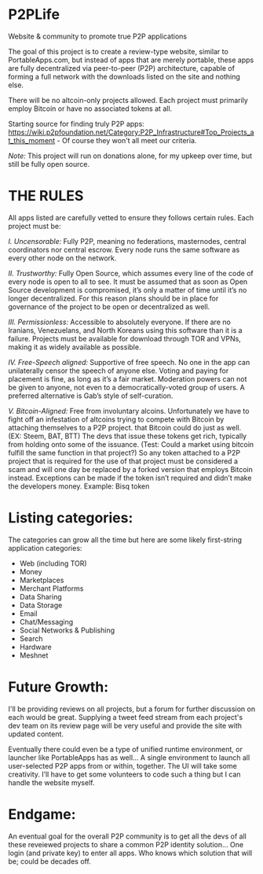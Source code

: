 # P2PLife
Website & community to promote true P2P applications

The goal of this project is to create a review-type website, similar to PortableApps.com, but instead of apps that are merely portable, these apps are fully decentralized via peer-to-peer (P2P) architecture, capable of forming a full network with the downloads listed on the site and nothing else. 

There will be no altcoin-only projects allowed. Each project must primarily employ Bitcoin or have no associated tokens at all.

Starting source for finding truly P2P apps: https://wiki.p2pfoundation.net/Category:P2P_Infrastructure#Top_Projects_at_this_moment - Of course they won't all meet our criteria.

*Note:* This project will run on donations alone, for my upkeep over time, but still be fully open source. 

# THE RULES
All apps listed are carefully vetted to ensure they follows certain rules. Each project must be: 

*I. Uncensorable:* Fully P2P, meaning no federations, masternodes, central coordinators nor central escrow. Every node runs the same software as every other node on the network. 

*II. Trustworthy:* Fully Open Source, which assumes every line of the code of every node is open to all to see. It must be assumed that as soon as Open Source development is compromised, it’s only a matter of time until it’s no longer decentralized. For this reason plans should be in place for governance of the project to be open or decentralized as well.

*III. Permissionless:* Accessible to absolutely everyone. If there are no Iranians, Venezuelans, and North Koreans using this software than it is a failure. Projects must be available for download through TOR and VPNs, making it as widely available as possible.

*IV. Free-Speech aligned:* Supportive of free speech. No one in the app can unilaterally censor the speech of anyone else. Voting and paying for placement is fine, as long as it’s a fair market. Moderation powers can not be given to anyone, not even to a democratically-voted group of users. A preferred alternative is Gab’s style of self-curation.  

*V. Bitcoin-Aligned:* Free from involuntary alcoins. Unfortunately we have to fight off an infestation of altcoins trying to compete with Bitcoin by attaching themselves to a P2P project. that Bitcoin could do just as well. (EX: Steem, BAT, BTT)  The devs that issue these tokens get rich, typically from holding onto some of the issuance. (Test: Could a market using bitcoin fulfill the same function in that project?) So any token attached to a P2P project that is required for the use of that project must be considered a scam and will one day be replaced by a forked version that employs Bitcoin instead. Exceptions can be made if the token isn’t required and didn’t make the developers money. Example: Bisq token


# Listing categories:

The categories can grow all the time but here are some likely first-string application categories:

* Web (including TOR)
* Money 
* Marketplaces
* Merchant Platforms
* Data Sharing
* Data Storage
* Email
* Chat/Messaging
* Social Networks & Publishing
* Search
* Hardware
* Meshnet


# Future Growth:
I'll be providing reviews on all projects, but a forum for further discussion on each would be great. Supplying a tweet feed stream from each project's dev team on its review page will be very useful and provide the site with updated content.

Eventually there could even be a type of unified runtime environment, or launcher like PortableApps has as well… A single environment to launch all user-selected P2P apps from or within, together. The UI will take some creativity. I’ll have to get some volunteers to code such a thing but I can handle the website myself.


# Endgame:
An eventual goal for the overall P2P community is to get all the devs of all these reveiewed projects to share a common P2P identity solution... One login (and private key) to enter all apps. Who knows which solution that will be; could be decades off.
